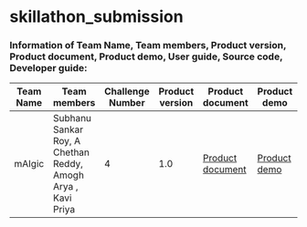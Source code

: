 # skillathon_submission

### Information of Team Name, Team members, Product version, Product document, Product demo, User guide, Source code, Developer guide:

| Team Name | Team members | Challenge Number | Product version | Product document | Product demo | User guide | Source code | Developer guide |
| ----- | ----- | ----- | ----- | ----- | ----- | ----- | ----- | ----- |
| mAIgic | Subhanu Sankar Roy, A Chethan Reddy, Amogh Arya , Kavi Priya | 4 | 1.0 | [Product document](https://example.com/product-document.md) | [Product demo](https://example.com/product-demo.mp4) | [User guide](https://example.com/user-guide.md) | [Front-End](https://github.com/example/repo) [Backend Database](https://github.com/mogiiee/skill-a-thon) [Backend AI](https://github.com/chethanreddy123/Skill-a-thon)  [Design Files](https://www.figma.com/file/R9LXZrbTDdk2aSsHytaFWs/Skill-A-Thon%2FmAIgic%2FSkillEase?node-id=47%3A3556&t=dkQV11Pn3MWpQ0Yb-0) | [Developer guide](https://example.com/developer-guide.md) |

